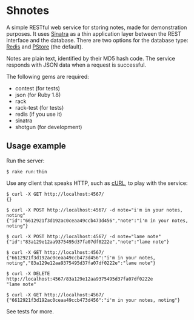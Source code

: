 Shnotes
=======

A simple RESTful web service for storing notes, made for demonstration
purposes. It uses [Sinatra](http://www.sinatrarb.com/) as a thin application
layer between the REST interface and the database. There are two options for
the database type: [Redis](http://code.google.com/p/redis/) and
[PStore](http://www.ruby-doc.org/ruby-1.9/classes/PStore.html) (the default).

Notes are plain text, identified by their MD5 hash code. The service responds
with JSON data when a request is successful.

The following gems are required:

* contest (for tests)
* json (for Ruby 1.8)
* rack
* rack-test (for tests)
* redis (if you use it)
* sinatra
* shotgun (for development)

Usage example
-------------

Run the server:

    $ rake run:thin

Use any client that speaks HTTP, such as [cURL](http://curl.haxx.se/), to play
with the service:

    $ curl -X GET http://localhost:4567/
    {}

    $ curl -X POST http://localhost:4567/ -d note="i'm in your notes, noting"
    {"id":"6612921f3d192ac0ceaa49ccb473d456","note":"i'm in your notes, noting"}

    $ curl -X POST http://localhost:4567/ -d note="lame note"
    {"id":"83a129e12aa9375495d37fa07df0222e","note":"lame note"}

    $ curl -X GET http://localhost:4567/
    {"6612921f3d192ac0ceaa49ccb473d456":"i'm in your notes, noting","83a129e12aa9375495d37fa07df0222e":"lame note"}

    $ curl -X DELETE http://localhost:4567/83a129e12aa9375495d37fa07df0222e
    "lame note"

    $ curl -X GET http://localhost:4567/
    {"6612921f3d192ac0ceaa49ccb473d456":"i'm in your notes, noting"}

See tests for more.
